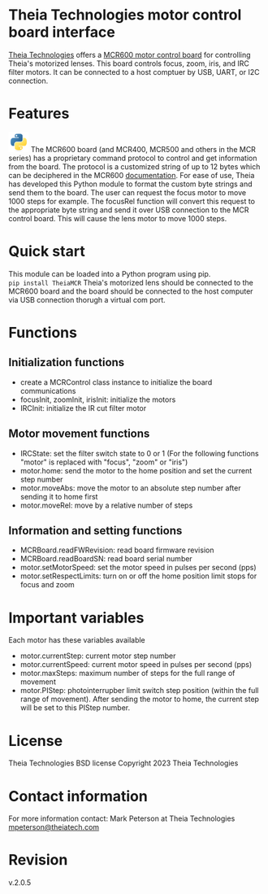 # Theia Technologies motor control board interface
[Theia Technologies](https://www.theiatech.com) offers a [MCR600 motor control board](https://www.theiatech.com/lenses/accessories/mcr/) for controlling Theia's motorized lenses.  This board controls focus, zoom, iris, and IRC filter motors.  It can be connected to a host comptuer by USB, UART, or I2C connection.  

# Features
<img src="https://raw.githubusercontent.com/devicons/devicon/master/icons/python/python-original.svg" alt="python" width="40" height="40"/> The MCR600 board (and MCR400, MCR500 and others in the MCR series) has a proprietary command protocol to control and get information from the board.  The protocol is a customized string of up to 12 bytes which can be deciphered in the MCR600 [documentation](https://www.theiatech.com/lenses/accessories/mcr/).  For ease of use, Theia has developed this Python module to format the custom byte strings and send them to the board.  The user can request the focus motor to move 1000 steps for example.  The focusRel function will convert this request to the appropriate byte string and send it over USB connection to the MCR control board.  This will cause the lens motor to move 1000 steps.  

# Quick start
This module can be loaded into a Python program using pip.  
```pip install TheiaMCR```
Theia's motorized lens should be connected to the MCR600 board and the board should be connected to the host computer via USB connection thorugh a virtual com port.  

# Functions
## Initialization functions
- create a MCRControl class instance to initialize the board communications
- focusInit, zoomInit, irisInit: initialize the motors
- IRCInit: initialize the IR cut filter motor
## Motor movement functions
- IRCState: set the filter switch state to 0 or 1 
(For the following functions "motor" is replaced with "focus", "zoom" or "iris")
- motor.home: send the motor to the home position and set the current step number
- motor.moveAbs: move the motor to an absolute step number after sending it to home first
- motor.moveRel: move by a relative number of steps
## Information and setting functions
- MCRBoard.readFWRevision: read board firmware revision
- MCRBoard.readBoardSN: read board serial number
- motor.setMotorSpeed: set the motor speed in pulses per second (pps)
- motor.setRespectLimits: turn on or off the home position limit stops for focus and zoom

# Important variables
Each motor has these variables available
- motor.currentStep: current motor step number
- motor.currentSpeed: current motor speed in pulses per second (pps)
- motor.maxSteps: maximum number of steps for the full range of movement
- motor.PIStep: photointerrupber limit switch step position (within the full range of movement).  After sending the motor to home, the current step will be set to this PIStep number.  

# License
Theia Technologies BSD license
Copyright 2023 Theia Technologies

# Contact information
For more information contact: 
Mark Peterson at Theia Technologies
[mpeterson@theiatech.com](mailto://mpeterson@theiatech.com)

# Revision
v.2.0.5
